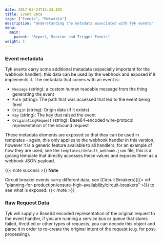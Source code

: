 ```yaml
---
date: 2017-03-24T12:34:19Z
title: Event Data
tags: ["Events", "Metadata"]
description: "Understanding the metadata associated with Tyk events"
menu:
  main:
    parent: "Report, Monitor and Trigger Events"
weight: 1 
---
```


### Event metadata

Tyk events carry some additional metadata (especially important for the webhook handler). this data can be used by the webhook and exposed if it implements it. The metadata that comes with an event is:

*   `Message` (string): a custom human readable message from the thing generating the event
*   `Path` (string): The path that was accessed that led to the event being fired
*   `Origin` (string): Origin data (if it exists)
*   `Key` (string): The key that raised the event
*   `OriginatingRequest` (string): Base64-encoded wire-protocol representation of the inbound request

These metadata elements are exposed so that they can be used in templates - again, this only applies to the webhook handler in this version, however it is a generic feature available to all handlers, for an example of how they are used, see the `templates/default_webhook.json` file, this is a golang template that directly accesses these values and exposes them as a webhook JSON payload.

{{< note success >}}
**Note**  

Circuit breaker events carry different data, see [Circuit Breakers]({{< ref "planning-for-production/ensure-high-availability/circuit-breakers" >}}) to see what is exposed.
{{< /note >}}


### Raw Request Data

Tyk will supply a Base64 encoded representation of the original request to the event handler, if you are running a service bus or queue that stores failed, throttled or other types of requests, you can decode this object and parse it in order to re-create the original intent of the request (e.g. for post-processing).